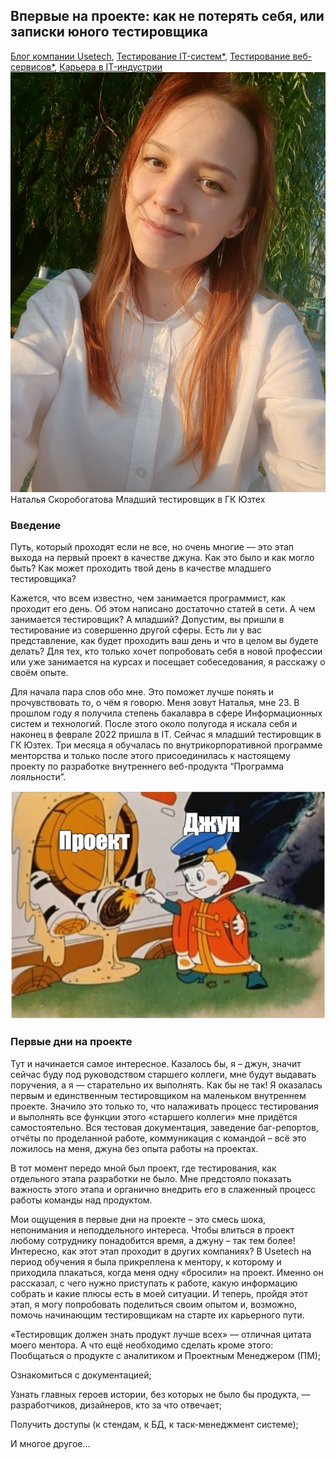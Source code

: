 ## Впервые на проекте: как не потерять себя, или записки юного тестировщика
[Блог компании Usetech](https://habr.com/ru/company/usetech/blog/), [Тестирование IT-систем*](https://habr.com/ru/hub/it_testing/), [Тестирование веб-сервисов*](https://habr.com/ru/hub/web_testing/), [Карьера в IT-индустрии](https://habr.com/ru/hub/career/)
![selfie](img/selfie.jpg)
Наталья Скоробогатова Младший тестировщик в ГК Юзтех

### Введение
Путь, который проходят если не все, но очень многие — это этап выхода на первый проект в качестве джуна. 
Как это было и как могло быть? Как может проходить твой день в качестве младшего тестировщика?

Кажется, что всем известно, чем занимается программист, как проходит его день. 
Об этом написано достаточно статей в сети. А чем занимается тестировщик? А младший? Допустим, вы пришли в тестирование из 
совершенно другой сферы. Есть ли у вас представление, как будет проходить ваш день и что в целом вы будете делать? 
Для тех, кто только хочет попробовать себя в новой профессии или уже занимается на курсах и посещает собеседования, 
я расскажу о своём опыте.

Для начала пара слов обо мне. Это поможет лучше понять и прочувствовать то, о чём я говорю.
Меня зовут Наталья, мне 23. В прошлом году я получила степень бакалавра в сфере Информационных систем и технологий. 
После этого около полугода я искала себя и наконец в феврале 2022 пришла в IT.  Сейчас я младший тестировщик в ГК Юзтех. 
Три месяца я обучалась по внутрикорпоративной программе менторства и только после этого присоединилась
 к настоящему проекту по разработке внутреннего веб-продукта “Программа лояльности”.
   
![meme1](img/furnace.png)

### Первые дни на проекте
Тут и начинается самое интересное. Казалось бы, я – джун, значит сейчас буду под руководством старшего коллеги, мне будут выдавать поручения, а я — старательно их выполнять. Как бы не так! Я оказалась первым и единственным тестировщиком на маленьком внутреннем проекте. Значило это только то, что налаживать процесс тестирования и выполнять все функции этого «старшего коллеги» мне придётся самостоятельно. Вся тестовая документация, заведение баг-репортов, отчёты по проделанной работе, коммуникация с командой – всё это ложилось на меня, джуна без опыта работы на проектах.

В тот момент передо мной был проект, где тестирования, как отдельного этапа разработки не было. Мне предстояло показать важность этого этапа и органично внедрить его в слаженный процесс работы команды над продуктом.

Мои ощущения в первые дни на проекте – это смесь шока, непонимания и неподдельного интереса. Чтобы влиться в проект любому сотруднику понадобится время, а джуну – так тем более! Интересно, как этот этап проходит в других компаниях? В Usetech на период обучения я была прикреплена к ментору, к которому и приходила плакаться, когда меня одну «бросили» на проект. Именно он рассказал, с чего нужно приступать к работе, какую информацию собрать и какие плюсы есть в моей ситуации. И теперь, пройдя этот этап, я могу попробовать поделиться своим опытом и, возможно, помочь начинающим тестировщикам на старте их карьерного пути.

«Тестировщик должен знать продукт лучше всех» — отличная цитата моего ментора. А что ещё необходимо сделать кроме этого:
Пообщаться о продукте с аналитиком и Проектным Менеджером (ПМ);
   
Ознакомиться с документацией;
   
Узнать главных героев истории, без которых не было бы продукта, — разработчиков, дизайнеров, кто за что отвечает;
   
Получить доступы (к стендам, к БД, к таск-менеджмент системе);
   
И многое другое…

